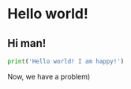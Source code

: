 # Hello world!
## Hi man!
```python
print('Hello world! I am happy!')
```
Now, we have a problem)



